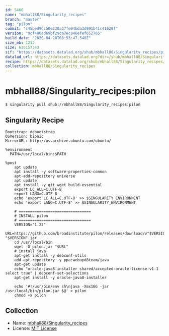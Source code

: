 ```yaml
---
id: 5466
name: "mbhall88/Singularity_recipes"
branch: "master"
tag: "pilon"
commit: "c45bed96c50e230a37fe94bda3d991b41c41620f"
version: "9cf480ad69bf29ca7ec846efef652765"
build_date: "2020-04-28T08:53:47.548Z"
size_mb: 1212
size: 630157343
sif: "https://datasets.datalad.org/shub/mbhall88/Singularity_recipes/pilon/2020-04-28-c45bed96-9cf480ad/9cf480ad69bf29ca7ec846efef652765.simg"
datalad_url: https://datasets.datalad.org?dir=/shub/mbhall88/Singularity_recipes/pilon/2020-04-28-c45bed96-9cf480ad/
recipe: https://datasets.datalad.org/shub/mbhall88/Singularity_recipes/pilon/2020-04-28-c45bed96-9cf480ad/Singularity
collection: mbhall88/Singularity_recipes
---
```


# mbhall88/Singularity_recipes:pilon

```bash
$ singularity pull shub://mbhall88/Singularity_recipes:pilon
```

## Singularity Recipe

```singularity
Bootstrap: debootstrap
OSVersion: bionic
MirrorURL: http://us.archive.ubuntu.com/ubuntu/

%environment
  PATH=/usr/local/bin:$PATH

%post
    apt update
    apt install -y software-properties-common
    apt-add-repository universe
    apt update
    apt install -y git wget build-essential
    export LC_ALL=C.UTF-8
    export LANG=C.UTF-8
    echo 'export LC_ALL=C.UTF-8' >> $SINGULARITY_ENVIRONMENT
    echo 'export LANG=C.UTF-8' >> $SINGULARITY_ENVIRONMENT

    # ================================
    # INSTALL pilon 
    # ================================
    VERSION="1.22"
    URL=https://github.com/broadinstitute/pilon/releases/download/v"$VERSION"/pilon-"$VERSION".jar
    cd /usr/local/bin
    wget -O pilon.jar "$URL"
    # install java
    apt-get install -y debconf-utils
    add-apt-repository -y ppa:webupd8team/java
    apt-get update
    echo "oracle-java8-installer shared/accepted-oracle-license-v1-1 select true" | debconf-set-selections
    apt-get install -y oracle-java8-installer

    echo '#!/usr/bin/env sh\njava -Xmx16G -jar /usr/local/bin/pilon.jar $@' > pilon
    chmod +x pilon
```

## Collection

 - Name: [mbhall88/Singularity_recipes](https://github.com/mbhall88/Singularity_recipes)
 - License: [MIT License](https://api.github.com/licenses/mit)


